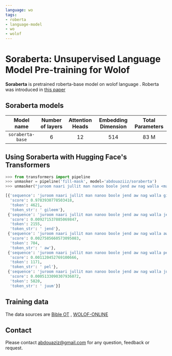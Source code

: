 ```yaml
---
language: wo
tags:
- roberta
- language-model
- wo
- wolof 
---
```


# Soraberta: Unsupervised Language Model Pre-training for Wolof

**Soraberta** is pretrained roberta-base model on wolof language  . Roberta was introduced in [this paper](https://arxiv.org/abs/1907.11692)

## Soraberta models

| Model name | Number of layers | Attention Heads | Embedding Dimension | Total Parameters |
| :------:       |   :---: | :---: | :---: | :---: |
| `soraberta-base` | 6    | 12   | 514   | 83 M |
 



## Using Soraberta with Hugging Face's Transformers


```python
>>> from transformers import pipeline
>>> unmasker = pipeline('fill-mask', model='abdouaziiz/soraberta')
>>> unmasker("juroom naari jullit man nanoo boole jend aw nag walla <mask>.")

[{'sequence': 'juroom naari jullit man nanoo boole jend aw nag walla gileem.',
  'score': 0.9783930778503418,
  'token': 4621,
  'token_str': ' gileem'},
 {'sequence': 'juroom naari jullit man nanoo boole jend aw nag walla jend.',
  'score': 0.009271537885069847,
  'token': 2155,
  'token_str': ' jend'},
 {'sequence': 'juroom naari jullit man nanoo boole jend aw nag walla aw.',
  'score': 0.0027585660573095083,
  'token': 704,
  'token_str': ' aw'},
 {'sequence': 'juroom naari jullit man nanoo boole jend aw nag walla pel.',
  'score': 0.001120452769100666,
  'token': 1171,
  'token_str': ' pel'},
 {'sequence': 'juroom naari jullit man nanoo boole jend aw nag walla juum.',
  'score': 0.0005133090307936072,
  'token': 5820,
  'token_str': ' juum'}]
```

## Training data
The data sources are [Bible OT](http://biblewolof.com/) , [WOLOF-ONLINE](http://www.wolof-online.com/) 



## Contact

Please contact abdouaziz@gmail.com for any question, feedback or request.